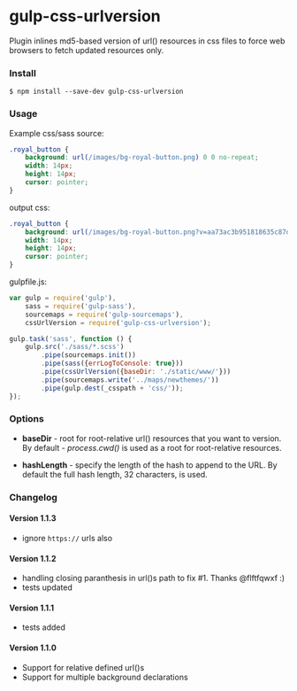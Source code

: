 gulp-css-urlversion
=====================

Plugin inlines md5-based version of url() resources in css files to force web browsers to fetch updated resources only.

### Install

    $ npm install --save-dev gulp-css-urlversion


### Usage

Example css/sass source:

```css
.royal_button {
    background: url(/images/bg-royal-button.png) 0 0 no-repeat;
    width: 14px;
    height: 14px;
    cursor: pointer;
}
```

output css:
```css
.royal_button {
    background: url(/images/bg-royal-button.png?v=aa73ac3b951818635c87dc4f56e9cc97) 0 0 no-repeat;
    width: 14px;
    height: 14px;
    cursor: pointer;
}
```

gulpfile.js:

```js
var gulp = require('gulp'),
    sass = require('gulp-sass'),
    sourcemaps = require('gulp-sourcemaps'),
    cssUrlVersion = require('gulp-css-urlversion');

gulp.task('sass', function () {
    gulp.src('./sass/*.scss')
        .pipe(sourcemaps.init())
        .pipe(sass({errLogToConsole: true}))
        .pipe(cssUrlVersion({baseDir: './static/www/'}))
        .pipe(sourcemaps.write('../maps/newthemes/'))
        .pipe(gulp.dest(_csspath + 'css/'));
});

```

### Options

* **baseDir** - root for root-relative url() resources that you want to version.
By default - *process.cwd()* is used as a root for root-relative resources.

* **hashLength** - specify the length of the hash to append to the URL.
By default the full hash length, 32 characters, is used.



### Changelog

#### Version 1.1.3

- ignore `https://` urls also

#### Version 1.1.2

- handling closing paranthesis in url()s path to fix #1. Thanks @flftfqwxf :)
- tests updated

#### Version 1.1.1

- tests added

#### Version 1.1.0

- Support for relative defined url()s
- Support for multiple background declarations
